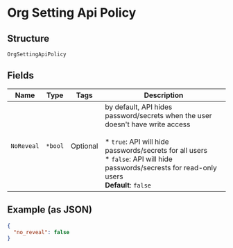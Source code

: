 
# Org Setting Api Policy

## Structure

`OrgSettingApiPolicy`

## Fields

| Name | Type | Tags | Description |
|  --- | --- | --- | --- |
| `NoReveal` | `*bool` | Optional | by default, API hides password/secrets when the user doesn't have write access<br><br>* `true`: API will hide passwords/secrets for all users<br>* `false`: API will hide passwords/secrests for read-only users<br>**Default**: `false` |

## Example (as JSON)

```json
{
  "no_reveal": false
}
```

